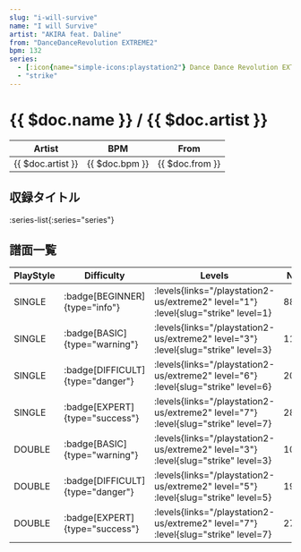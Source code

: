 ```yaml
---
slug: "i-will-survive"
name: "I will Survive"
artist: "AKIRA feat. Daline"
from: "DanceDanceRevolution EXTREME2"
bpm: 132
series:
  - [:icon{name="simple-icons:playstation2"} Dance Dance Revolution EXTREME 2 :icon{name="flag:us-4x3"}](/playstation2-us/extreme2)
  - "strike"
---
```


# {{ $doc.name }} / {{ $doc.artist }}

|Artist|BPM|From|
|------|---|----|
|{{ $doc.artist }}|{{ $doc.bpm }}|{{ $doc.from }}|

## 収録タイトル

:series-list{:series="series"}

## 譜面一覧

|PlayStyle|Difficulty|Levels|Notes|Movie|
|---------|----------|------|-----|-----|
|SINGLE| :badge[BEGINNER]{type="info"}| :levels{links="/playstation2-us/extreme2" level="1"} :level{slug="strike" level=1}|88/0||
|SINGLE| :badge[BASIC]{type="warning"}| :levels{links="/playstation2-us/extreme2" level="3"} :level{slug="strike" level=3}|113/14||
|SINGLE| :badge[DIFFICULT]{type="danger"}| :levels{links="/playstation2-us/extreme2" level="6"} :level{slug="strike" level=6}|200/21||
|SINGLE| :badge[EXPERT]{type="success"}| :levels{links="/playstation2-us/extreme2" level="7"} :level{slug="strike" level=7}|287/6||
|DOUBLE| :badge[BASIC]{type="warning"}| :levels{links="/playstation2-us/extreme2" level="3"} :level{slug="strike" level=3}|108/4||
|DOUBLE| :badge[DIFFICULT]{type="danger"}| :levels{links="/playstation2-us/extreme2" level="5"} :level{slug="strike" level=5}|191/11||
|DOUBLE| :badge[EXPERT]{type="success"}| :levels{links="/playstation2-us/extreme2" level="7"} :level{slug="strike" level=7}|272/4||
